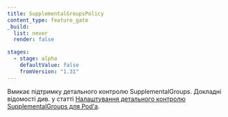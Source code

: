```yaml
---
title: SupplementalGroupsPolicy
content_type: feature_gate
_build:
  list: never
  render: false

stages:
  - stage: alpha
    defaultValue: false
    fromVersion: "1.31"
---
```

Вмикає підтримку детального контролю SupplementalGroups. Докладні відомості див. у статті [Налаштування детального контролю SupplementalGroups для Podʼа](/docs/tasks/configure-pod-container/security-context/#supplementalgroupspolicy).
